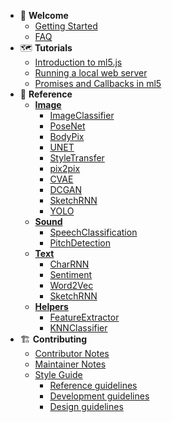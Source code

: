 <!-- docs/_sidebar.md -->

* 🌈 **Welcome**
  * [Getting Started](/)
  * [FAQ](/faq.md)
* 🗺 **Tutorials**
  * [Introduction to ml5.js](/tutorials/hello-ml5.md)
  * [Running a local web server](/tutorials/local-web-server)
  * [Promises and Callbacks in ml5](/tutorials/promises-and-callbacks.md)
* 🚀 **Reference**
  * [**Image**](/)
    * [ImageClassifier](/reference/image-classifier.md)
    * [PoseNet](/reference/posenet.md)
    * [BodyPix](/reference/bodypix.md)
    * [UNET](/reference/unet.md)
    * [StyleTransfer](./reference/style-transfer.md)
    * [pix2pix](./reference/pix2pix.md)
    * [CVAE](./reference/cvae.md)
    * [DCGAN](./reference/dcgan.md)
    * [SketchRNN](./reference/sketchrnn.md)
    * [YOLO](./reference/yolo.md)
  * [**Sound**]()
    * [SpeechClassification](./reference/speech-classifier.md)
    * [PitchDetection](./reference/pitch-detection.md)
  * [**Text**]()
    * [CharRNN](./reference/charrnn.md)
    * [Sentiment](./reference/sentiment.md)
    * [Word2Vec](./reference/word2vec.md)
    * [SketchRNN](./reference/sketchrnn.md)
  * [**Helpers**]()
    * [FeatureExtractor](./reference/feature-extractor.md)
    * [KNNClassifier](./reference/knn-classifier.md)
* 🏗 **Contributing**
  * [Contributor Notes]()
  * [Maintainer Notes]()
  * [Style Guide]()
    * [Reference guidelines](./styleguide/reference-guidelines.md)
    * [Development guidelines](./styleguide/development-guidelines.md)
    * [Design guidelines](./styleguide/design-guidelines.md)